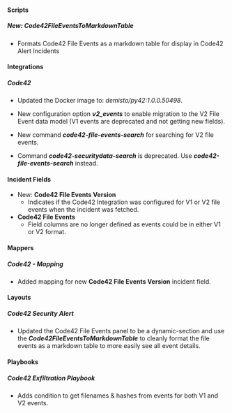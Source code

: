
#### Scripts

##### New: Code42FileEventsToMarkdownTable

- Formats Code42 File Events as a markdown table for display in Code42 Alert Incidents

#### Integrations

##### Code42
- Updated the Docker image to: *demisto/py42:1.0.0.50498*.

- New configuration option ***v2_events*** to enable migration to the V2 File Event data model (V1 events are deprecated and not getting new fields).
- New command ***code42-file-events-search*** for searching for V2 file events.
- Command ***code42-securitydata-search*** is deprecated. Use ***code42-file-events-search*** instead.

#### Incident Fields

- New: **Code42 File Events Version**
  - Indicates if the Code42 Integration was configured for V1 or V2 file events when the incident was fetched.
- **Code42 File Events** 
  - Field columns are no longer defined as events could be in either V1 or V2 format.

#### Mappers

##### Code42 - Mapping

- Added mapping for new **Code42 File Events Version** incident field.

#### Layouts
##### Code42 Security Alert
- Updated the Code42 File Events panel to be a dynamic-section and use the ***Code42FileEventsToMarkdownTable*** to cleanly format the file events as a markdown table to more easily see all event details.

#### Playbooks

##### Code42 Exfiltration Playbook
- Adds condition to get filenames & hashes from events for both V1 and V2 events.